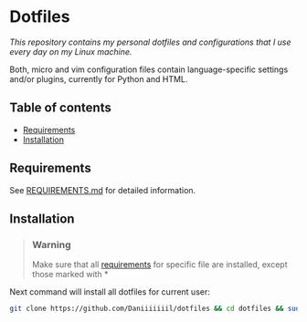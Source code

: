 # **Dotfiles**
*This repository contains my personal dotfiles and configurations that I use every day on my Linux machine.*

Both, micro and vim configuration files contain language-specific settings and/or plugins, currently for Python and HTML.



## Table of contents
- [Requirements](REQUIREMENTS.md)
- [Installation](#installation)
&nbsp;



## Requirements
See [REQUIREMENTS.md](REQUIREMENTS.md) for detailed information.
&nbsp;


## Installation
> ### **Warning**
> Make sure that all [requirements](REQUIREMENTS.md) for specific file are installed, except those marked with \*
&nbsp;

Next command will install all dotfiles for current user:
```bash
git clone https://github.com/Daniiiiiiil/dotfiles && cd dotfiles && sudo chmod +x install.sh && source install.sh && cd ..
```
&nbsp;
